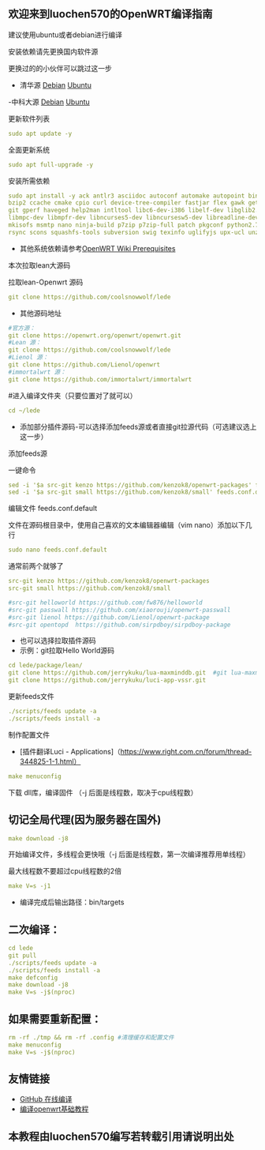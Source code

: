 
## 欢迎来到luochen570的OpenWRT编译指南

建议使用ubuntu或者debian进行编译

安装依赖请先更换国内软件源

更换过的的小伙伴可以跳过这一步

- 清华源
[Debian](https://mirrors.tuna.tsinghua.edu.cn/help/debian/)
[Ubuntu](https://mirrors.tuna.tsinghua.edu.cn/help/ubuntu/)

-中科大源
[Debian](https://mirrors.ustc.edu.cn/help/debian.html)
[Ubuntu](https://mirrors.ustc.edu.cn/help/ubuntu.html)

更新软件列表
```yaml
sudo apt update -y
```
全面更新系统
```yaml
sudo apt full-upgrade -y
```
安装所需依赖
```yaml
sudo apt install -y ack antlr3 asciidoc autoconf automake autopoint binutils bison build-essential \
bzip2 ccache cmake cpio curl device-tree-compiler fastjar flex gawk gettext gcc-multilib g++-multilib \
git gperf haveged help2man intltool libc6-dev-i386 libelf-dev libglib2.0-dev libgmp3-dev libltdl-dev \
libmpc-dev libmpfr-dev libncurses5-dev libncursesw5-dev libreadline-dev libssl-dev libtool lrzsz \
mkisofs msmtp nano ninja-build p7zip p7zip-full patch pkgconf python2.7 python3 python3-pip qemu-utils \
rsync scons squashfs-tools subversion swig texinfo uglifyjs upx-ucl unzip vim wget xmlto xxd zlib1g-dev
```
- 其他系统依赖请参考[OpenWRT Wiki Prerequisites](https://openwrt.org/docs/guide-developer/toolchain/install-buildsystem)

本次拉取lean大源码

拉取lean-Openwrt 源码
```yaml
git clone https://github.com/coolsnowwolf/lede
```

- 其他源码地址
```yaml
#官方源：
git clone https://openwrt.org/openwrt/openwrt.git
#Lean 源：
git clone https://github.com/coolsnowwolf/lede
#Lienol 源：
git clone https://github.com/Lienol/openwrt
#immortalwrt 源：
git clone https://github.com/immortalwrt/immortalwrt
```

#进入编译文件夹（只要位置对了就可以）
```yaml
cd ~/lede
```

- 添加部分插件源码-可以选择添加feeds源或者直接git拉源代码（可选建议选上这一步）

添加feeds源

一键命令
```yaml
sed -i '$a src-git kenzo https://github.com/kenzok8/openwrt-packages' feeds.conf.default
sed -i '$a src-git small https://github.com/kenzok8/small' feeds.conf.default
```
编辑文件 feeds.conf.default

文件在源码根目录中，使用自己喜欢的文本编辑器编辑（vim nano）添加以下几行
```yaml
sudo nano feeds.conf.default
```
通常前两个就够了
```yaml
src-git kenzo https://github.com/kenzok8/openwrt-packages
src-git small https://github.com/kenzok8/small 

#src-git helloworld https://github.com/fw876/helloworld
#src-git passwall https://github.com/xiaorouji/openwrt-passwall
#src-git lienol https://github.com/Lienol/openwrt-package
#src-git opentopd  https://github.com/sirpdboy/sirpdboy-package
```

- 也可以选择拉取插件源码
- 示例：git拉取Hello World源码
```yaml
cd lede/package/lean/  
git clone https://github.com/jerrykuku/lua-maxminddb.git  #git lua-maxminddb 依赖
git clone https://github.com/jerrykuku/luci-app-vssr.git  

```

更新feeds文件
```yaml
./scripts/feeds update -a
./scripts/feeds install -a
```

制作配置文件
- [插件翻译Luci - Applications]（https://www.right.com.cn/forum/thread-344825-1-1.html）

```yaml
make menuconfig
```

下载 dll库，编译固件 （-j 后面是线程数，取决于cpu线程数）
## 切记全局代理(因为服务器在国外)
```yaml
make download -j8
```
开始编译文件，多线程会更快哦（-j 后面是线程数，第一次编译推荐用单线程）

最大线程数不要超过cpu线程数的2倍
```yaml
make V=s -j1
```
- 编译完成后输出路径：bin/targets


## 二次编译：
```yaml
cd lede
git pull
./scripts/feeds update -a 
./scripts/feeds install -a
make defconfig
make download -j8
make V=s -j$(nproc)
```

## 如果需要重新配置：
```yaml
rm -rf ./tmp && rm -rf .config #清理缓存和配置文件
make menuconfig
make V=s -j$(nproc)
```

## 友情链接
+ [GitHub 在线编译](https://p3terx.com/archives/build-openwrt-with-github-actions.html)
+ [编译openwrt基础教程](https://kmeer.cn/7.html)

## 本教程由luochen570编写若转载引用请说明出处
